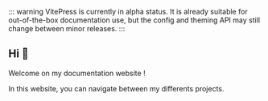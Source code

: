 ::: warning 
VitePress is currently in alpha status. It is already suitable for out-of-the-box documentation use, but the config and theming API may still change between minor releases.
:::

## Hi 👋 

Welcome on my documentation website !

In this website, you can navigate between my differents projects.